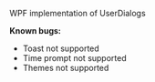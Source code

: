 ﻿
WPF implementation of UserDialogs

**Known bugs:**
 * Toast not supported
 * Time prompt not supported
 * Themes not supported